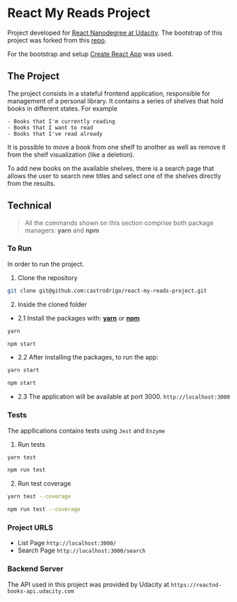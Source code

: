 # React My Reads Project

Project developed for [React Nanodegree at Udacity](https://eu.udacity.com/course/react-nanodegree--nd019).
The bootstrap of this project was forked from this [repo](https://github.com/udacity/reactnd-project-myreads-starter).

For the bootstrap and setup [Create React App](https://github.com/facebookincubator/create-react-app) was used.

## The Project

The project consists in a stateful frontend application, responsible for management of a personal library.
It contains a series of shelves that hold books in different states. For example

```
- Books that I'm currently reading
- Books that I want to read
- Books that I've read already
```

It is possible to move a book from one shelf to another as well as remove it from the shelf visualization (like a deletion).

To add new books on the available shelves, there is a search page that allows the user to search new titles and select one of the shelves directly from the results.

## Technical

> All the commands shown on this section comprise both package managers: **yarn** and **npm**

### To Run

In order to run the project.

1. Clone the repository

```bash
git clone git@github.com:castrodrigo/react-my-reads-project.git
```

2. Inside the cloned folder

- 2.1 Install the packages with: **[yarn](https://yarnpkg.com/lang/en/)** or **[npm](https://www.npmjs.com/)**

```bash
yarn
```

```bash
npm start
```

- 2.2 After installing the packages, to run the app:

```bash
yarn start
```

```bash
npm start
```

- 2.3 The application will be available at port 3000. `http://localhost:3000`

### Tests

The appllications contains tests using `Jest` and `Enzyme`

1. Run tests

```bash
yarn test
```

```bash
npm run test
```

2. Run test coverage

```bash
yarn test --coverage
```

```bash
npm run test --coverage
```

### Project URLS

- List Page `http://localhost:3000/`
- Search Page `http://localhost:3000/search`

### Backend Server

The API used in this project was provided by Udacity at `https://reactnd-books-api.udacity.com`
